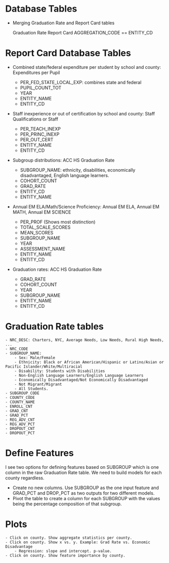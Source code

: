 # Database Tables


* Merging Graduation Rate and Report Card tables
	
	Graduation Rate		Report Card
	AGGREGATION_CODE   ==	ENTITY_CD


# Report Card Database Tables
* Combined state/federal expenditure per student by school and county: Expenditures per Pupil
	- PER_FED_STATE_LOCAL_EXP: combines state and federal
	- PUPIL_COUNT_TOT
	- YEAR
	- ENTITY_NAME
	- ENTITY_CD

* Staff inexperience or out of certification by school and county: Staff Qualifications or Staff
	- PER_TEACH_INEXP
	- PER_PRINC_INEXP
	- PER_OUT_CERT
	- ENTITY_NAME
	- ENTITY_CD

* Subgroup distributions: ACC HS Graduation Rate
	- SUBGROUP_NAME: ethnicity, disabilities, economically disadvantaged, English language learners.
	- COHORT_COUNT
	- GRAD_RATE
	- ENTITY_CD
	- ENTITY_NAME

* Annual EM ELA/Math/Science Proficiency: Annual EM ELA, Annual EM MATH, Annual EM SCIENCE
	- PER_PROF (Shows most distinction)
	- TOTAL_SCALE_SCORES
	- MEAN_SCORES
	- SUBGROUP_NAME
	- YEAR
	- ASSESSMENT_NAME
	- ENTITY_NAME
	- ENTITY_CD

* Graduation rates: ACC HS Graduation Rate
	- GRAD_RATE
	- COHORT_COUNT
	- YEAR
	- SUBGROUP_NAME
	- ENTITY_NAME
	- ENTITY_CD

# Graduation Rate tables
	- NRC_DESC: Charters, NYC, Average Needs, Low Needs, Rural High Needs, ...
	- NRC_CODE
	- SUBGROUP_NAME:
		- Sex: Male/Female
		- Ethnicity: Black or African American/Hispanic or Latino/Asian or Pacific Islander/White/Multiracial
		- Disability: Students with Disabilities
		- Non-English Language Learners/English Language Learners
		- Economically Disadvantaged/Not Economically Disadvantaged
		- Not Migrant/Migrant
		- All Students.
	- SUBGROUP_CODE
	- COUNTY_CODE
	- COUNTY_NAME
	- ENROLL_CNT
	- GRAD_CNT
	- GRAD_PCT
	- REG_ADV_CNT
	- REG_ADV_PCT
	- DROPOUT_CNT
	- DROPOUT_PCT

# Define Features
I see two options for defining features based on SUBGROUP which is one column in the raw Graduation Rate table. We need to build models for each county regardless.
* Create no new columns. Use SUBGROUP as the one input feature and GRAD_PCT and DROP_PCT as two outputs for two different models.
* Pivot the table to create a column for each SUBGROUP with the values being the percentage composition of that subgroup.



# Plots
	- Click on county. Show aggregate statistics per county.
	- Click on county. Show x vs. y. Example: Grad Rate vs. Economic Disadvantage
		- Regression: slope and intercept. p-value.
	- Click on county. Show feature importance by county.
